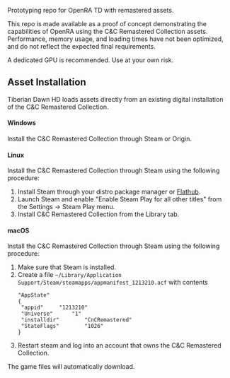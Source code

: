 Prototyping repo for OpenRA TD with remastered assets.

This repo is made available as a proof of concept demonstrating the capabilities of OpenRA using the C&C Remastered Collection assets.
Performance, memory usage, and loading times have not been optimized, and do not reflect the expected final requirements.

A dedicated GPU is recommended. Use at your own risk.

## Asset Installation

Tiberian Dawn HD loads assets directly from an existing digital installation of the C&C Remastered Collection.

#### Windows

Install the C&C Remastered Collection through Steam or Origin.

#### Linux

Install the C&C Remastered Collection through Steam using the following procedure:

1. Install Steam through your distro package manager or [Flathub](https://flathub.org/apps/details/com.valvesoftware.Steam).
2. Launch Steam and enable "Enable Steam Play for all other titles" from the Settings &rarr; Steam Play menu.
3. Install C&C Remastered Collection from the Library tab.

#### macOS

Install the C&C Remastered Collection through Steam using the following procedure:

1. Make sure that Steam is installed.
2. Create a file `~/Library/Application Support/Steam/steamapps/appmanifest_1213210.acf` with contents
   ```
   "AppState"
   {
   	"appid"		"1213210"
   	"Universe"		"1"
   	"installdir"		"CnCRemastered"
   	"StateFlags"		"1026"
   }
   ```
3. Restart steam and log into an account that owns the C&C Remastered Collection.

The game files will automatically download.
